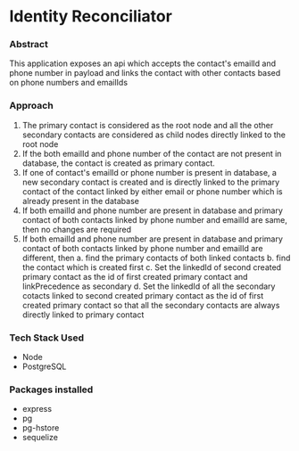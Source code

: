 # Identity Reconciliator

### Abstract

This application exposes an api which accepts the contact's emailId and phone number in payload and links the contact with other contacts based on phone numbers and emailIds

### Approach

1. The primary contact is considered as the root node and all the other secondary contacts are considered as child nodes directly linked to the root node
2. If the both emailId and phone number of the contact are not present in database, the contact is created as primary contact.
3. If one of contact's emailId or phone number is present in database, a new secondary contact is created and is directly linked to the primary contact of the contact linked by either email or phone number which is already present in the database
4. If both emailId and phone number are present in database and primary contact of both contacts linked by phone number and emailId are same, then no changes are required
5. If both emailId and phone number are present in database and primary contact of both contacts linked by phone number and emailId are different, then
   a. find the primary contacts of both linked contacts
   b. find the contact which is created first
   c. Set the linkedId of second created primary contact as the id of first created primary contact and linkPrecedence as secondary
   d. Set the linkedId of all the secondary cotacts linked to second created primary contact as the id of first created primary contact so that all the secondary contacts are always directly linked to primary contact


### Tech Stack Used    
- Node
- PostgreSQL

### Packages installed
- express
- pg
- pg-hstore
- sequelize




